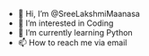 - 👋 Hi, I’m @SreeLakshmiMaanasa
- 👀 I’m interested in Coding
- 🌱 I’m currently learning Python
- 📫 How to reach me via email

<!---
SreeLakshmiMaanasa/SreeLakshmiMaanasa is a ✨ special ✨ repository because its `README.md` (this file) appears on your GitHub profile.
You can click the Preview link to take a look at your changes.
--->
